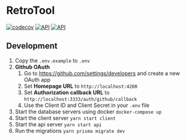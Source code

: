 # RetroTool

[![codecov](https://codecov.io/gh/ajoelp/retro-tool/branch/main/graph/badge.svg?token=XSUW0861R1)](https://codecov.io/gh/ajoelp/retro-tool)
[![API](https://github.com/ajoelp/retro-tool/actions/workflows/api.yml/badge.svg?branch=main)](https://github.com/ajoelp/retro-tool/actions/workflows/api.yml)
[![API](https://github.com/ajoelp/retro-tool/actions/workflows/client.yml/badge.svg?branch=main)](https://github.com/ajoelp/retro-tool/actions/workflows/client.yml)

## Development

1. Copy the `.env.example` to `.env`
2. **Github OAuth**
   1. Go to https://github.com/settings/developers and create a new OAuth app
   2. Set **Homepage URL** to `http://localhost:4200`
   3. Set **Authorization callback URL** to `http://localhost:3333/auth/github/callback`
   4. Use the Client ID and Client Secret in your `.env` file
3. Start the database servers using docker ```docker-compose up```
4. Start the client server ```yarn start client```
5. Start the api server ```yarn start api```
6. Run the migrations ```yarn prisma migrate dev```
